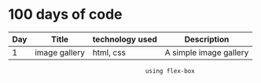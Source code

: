 # 100 days of code

| Day |    Title      | technology used |       Description      |
| --- | ------------- | --------------- | ---------------------- |
|  1  | image gallery | html, css       |  A simple image gallery|
                                           using flex-box      